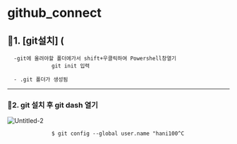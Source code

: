 # github_connect


## 🍩1.  [git설치] (
      
      -git에 올려야할 폴더에가서 shift+우클릭하여 Powershell창열기 
                  git init 입력
                  
      - .git 폴더가 생성됨
 -----------------------      
      

### 🍩2. git 설치 후 git dash 열기

![Untitled-2](https://user-images.githubusercontent.com/129706997/235418164-47cb9d57-709d-480d-8fc3-584a4654d036.png)


                  $ git config --global user.name "hani100^C
